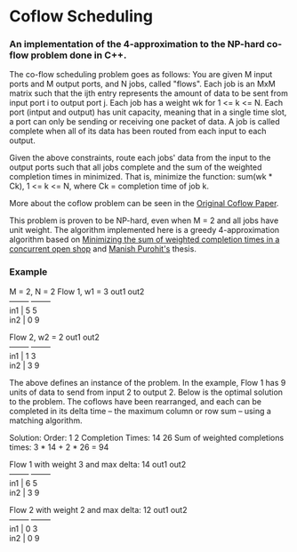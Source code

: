# Coflow Scheduling
### An implementation of the 4-approximation to the NP-hard co-flow problem done in C++.


The co-flow scheduling problem goes as follows: 
You are given M input ports and M output ports, and N jobs, called "flows".
Each job is an MxM matrix such that the ijth entry represents the amount of data
to be sent from input port i to output port j. Each job has a weight wk for 1 <= k <= N.
Each port (intput and output) has unit capacity, meaning that in a single time slot, 
a port can only be sending or receiving one packet of data. A job is called
complete when all of its data has been routed from each input to each output.

Given the above constraints, route each jobs' data from the input to the output ports
such that all jobs complete and the sum of the weighted completion times in minimized. 
That is, minimize the function: sum(wk * Ck), 1 <= k <= N, where Ck = completion time of job k.

More about the coflow problem can be seen in the [Original Coflow Paper](http://dl.acm.org/citation.cfm?id=2390237).

This problem is proven to be NP-hard, even when M = 2 and all jobs have unit weight.
The algorithm implemented here is a greedy 4-approximation algorithm based on 
[Minimizing the sum of weighted completion times in a concurrent open shop](http://www.sciencedirect.com/science/article/pii/S0167637710000556) 
and [Manish Purohit's](http://www.cs.umd.edu/~manishp/) thesis.

### Example
M = 2, N = 2
Flow 1, w1 = 3
	    out1	out2	
	    –––––	–––––	
in1 |	5	    5	
in2 |	0	    9 	

Flow 2, w2 = 2
	    out1	out2	
	    –––––	–––––	
in1 |	1	    3	
in2 |	3	    9

The above defines an instance of the problem. In the example, 
Flow 1 has 9 units of data to send from input 2 to output 2.
Below is the optimal solution to the problem. The coflows have been rearranged,
and each can be completed in its delta time – the maximum column or row sum – using
a matching algorithm.

Solution:
Order: 1 2 
Completion Times: 14 26 
Sum of weighted completions times:  3 * 14 + 2 * 26 = 94

Flow 1 with weight 3 and max delta: 14
	out1	out2	
	–––––	–––––	
in1 |	6	5	
in2 |	3	9	

Flow 2 with weight 2 and max delta: 12
	out1	out2	
	–––––	–––––	
in1 |	0	3	
in2 |	0	9


